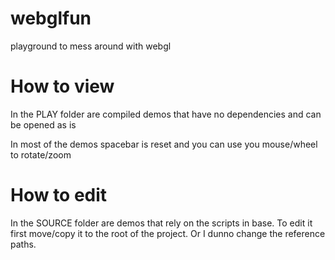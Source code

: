 # webglfun
playground to mess around with webgl

# How to view
In the PLAY folder are compiled demos that have no dependencies and can be opened as is

In most of the demos spacebar is reset and you can use you mouse/wheel to rotate/zoom

# How to edit
In the SOURCE folder are demos that rely on the scripts in base. To edit it first move/copy it to the root of the project. Or I dunno change the reference paths.

